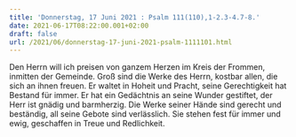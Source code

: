 ```yaml
---
title: 'Donnerstag, 17 Juni 2021 : Psalm 111(110),1-2.3-4.7-8.'
date: 2021-06-17T08:22:00.001+02:00
draft: false
url: /2021/06/donnerstag-17-juni-2021-psalm-1111101.html
---
```


Den Herrn will ich preisen von ganzem Herzen im Kreis der Frommen, inmitten der Gemeinde. Groß sind die Werke des Herrn, kostbar allen, die sich an ihnen freuen. Er waltet in Hoheit und Pracht, seine Gerechtigkeit hat Bestand für immer. Er hat ein Gedächtnis an seine Wunder gestiftet, der Herr ist gnädig und barmherzig. Die Werke seiner Hände sind gerecht und beständig, all seine Gebote sind verlässlich. Sie stehen fest für immer und ewig, geschaffen in Treue und Redlichkeit.